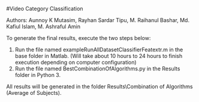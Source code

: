 #Video Category Classification

Authors: Aunnoy K Mutasim, Rayhan Sardar Tipu, M. Raihanul Bashar, Md. Kafiul Islam, M. Ashraful Amin

To generate the final results, execute the two steps below:

1. Run the file named exampleRunAllDatasetClassifierFeatextr.m in the base folder in Matlab. (Will take about 10 hours to 24 hours to finish execution depending on computer configuration)
2. Run the file named BestCombinationOfAlgorithms.py in the Results folder in Python 3.

All results will be generated in the folder Results\Combination of Algorithms (Average of Subjects).
